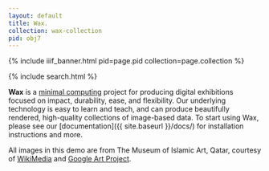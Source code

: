 ```yaml
---
layout: default
title: Wax.
collection: wax-collection
pid: obj7
---
```

{% include iiif_banner.html pid=page.pid collection=page.collection %}

{% include search.html %}

__Wax__ is a [minimal computing](http://go-dh.github.io/mincomp/) project for producing digital exhibitions focused on impact, durability, ease, and flexibility. Our underlying technology is easy to learn and teach, and can produce beautifully rendered, high-quality collections of image-based data. To start using Wax, please see our [documentation]({{ site.baseurl }}/docs/) for installation instructions and more.

All images in this demo are from The Museum of Islamic Art, Qatar, courtesy of [WikiMedia](https://commons.wikimedia.org/wiki/Category:Google_Art_Project_works_in_The_Museum_of_Islamic_Art,_Qatar) and [Google Art Project](https://www.google.com/culturalinstitute/about/artproject/).
